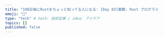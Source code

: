```yaml
---
title: "100日後にRustをちょっと知ってる人になる: [Day 83]書籍: Rust プログラミング完全ガイド その7"
emoji: "🦀"
type: "tech" # tech: 技術記事 / idea: アイデア
topics: []
published: false
---
```

